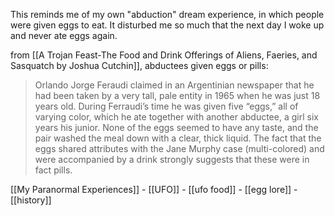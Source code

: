 This reminds me of my own "abduction" dream experience, in which people were given eggs to eat. It disturbed me so much that the next day I woke up and never ate eggs again.

from [[A Trojan Feast-The Food and Drink Offerings of Aliens, Faeries, and Sasquatch by Joshua Cutchin]], abductees given eggs or pills:

> Orlando Jorge Feraudi claimed in an Argentinian newspaper that he had been taken by a very tall, pale entity in 1965 when he was just 18 years old. During Ferraudi’s time he was given five “eggs,” all of varying color, which he ate together with another abductee, a girl six years his junior. None of the eggs seemed to have any taste, and the pair washed the meal down with a clear, thick liquid. The fact that the eggs shared attributes with the Jane Murphy case (multi-colored) and were accompanied by a drink strongly suggests that these were in fact pills.

[[My Paranormal Experiences]] - [[UFO]] - [[ufo food]] - [[egg lore]] - [[history]]